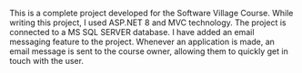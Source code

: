 This is a complete project developed for the Software Village Course. While writing this project, I used ASP.NET 8 and MVC technology. The project is connected to a MS SQL SERVER database. I have added an email messaging feature to the project. Whenever an application is made, an email message is sent to the course owner, allowing them to quickly get in touch with the user.






 
